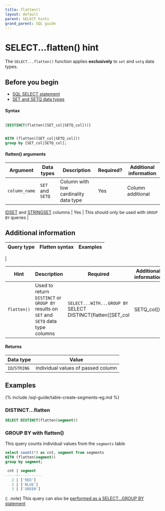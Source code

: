 ```yaml
---
title: flatten()
layout: default
parent: SELECT hints
grand_parent: SQL guide
---
```


# SELECT...flatten() hint

The `SELECT...flatten()` function applies **exclusively** to `set` and `setq` data types.

## Before you begin

* [SQL SELECT statement](/docs/sql-guide/statements/statement-select)
* [SET and SETQ data types](/docs/sql-guide/data-types/data-types-home/#low-cardinality-data-types)

#### Syntax

```sql

[DISTINCT(flatten([SET_col|SETQ_col]))]


WITH (flatten([SET_col|SETQ_col]))
group by [SET_col|SETQ_col];

```

#### flatten() arguments

| Argument | Data types | Description | Required? | Additional information |
|---|---|---|---|---|
| `column_name` | `SET` and `SETQ` | Column with low cardinality data type | Yes | Column additional |

[IDSET](/docs/sql-guide/data-types/data-type-idset) and [STRINGSET](/docs/sql-guide/data-types/data-type-stringset) columns | Yes | This should only be used with `GROUP BY` queries |

## Additional information

| Query type | Flatten syntax | Examples |
|---|---|---|
|

| Hint | Description | Required | Additional information |
|---|---|---|---|
| `flatten()` | Used to return `DISTINCT` or `GROUP BY` results on `SET` and `SETQ` data type columns | `SELECT...WITH...GROUP BY`<br/>SELECT DISTINCT(flatten([SET_col|SETQ_col])) |

#### Returns

| Data type | Value |
|---|---|
| `ID`/`STRING` | individual values of passed column |

## Examples

{% include /sql-guide/table-create-segments-eg.md %}

### DISTINCT...flatten

```sql
SELECT DISTINCT(flatten(segment))
```



### GROUP BY with flatten()

This query counts individual values from the `segments` table

```sql
select count(*) as cnt, segment from segments
WITH (flatten(segment))
group by segment;

 cnt | segment
-----+-----------
   2 | ['RED']
   2 | ['BLUE']
   3 | ['GREEN']
```

{: .note}
This query can also be [performed as a SELECT...GROUP BY statement](/docs/sql-guide/statements/statement-select#group-by-with-stringset)
